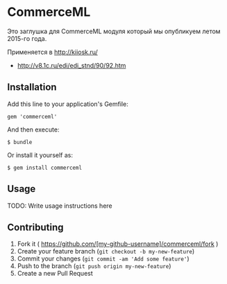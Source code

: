 # CommerceML

Это заглушка для CommerceML модуля который мы опубликуем летом 2015-го года.

Применяется в http://kiiosk.ru/

* http://v8.1c.ru/edi/edi_stnd/90/92.htm

## Installation

Add this line to your application's Gemfile:

    gem 'commerceml'

And then execute:

    $ bundle

Or install it yourself as:

    $ gem install commerceml

## Usage

TODO: Write usage instructions here

## Contributing

1. Fork it ( https://github.com/[my-github-username]/commerceml/fork )
2. Create your feature branch (`git checkout -b my-new-feature`)
3. Commit your changes (`git commit -am 'Add some feature'`)
4. Push to the branch (`git push origin my-new-feature`)
5. Create a new Pull Request
